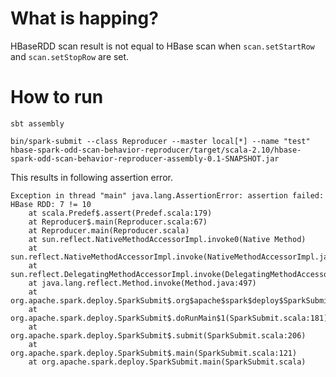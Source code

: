 # What is happing?

HBaseRDD scan result is not equal to HBase scan when `scan.setStartRow` and `scan.setStopRow` are set.

# How to run

```
sbt assembly

bin/spark-submit --class Reproducer --master local[*] --name "test" hbase-spark-odd-scan-behavior-reproducer/target/scala-2.10/hbase-spark-odd-scan-behavior-reproducer-assembly-0.1-SNAPSHOT.jar
```

This results in following assertion error.

```
Exception in thread "main" java.lang.AssertionError: assertion failed: HBase RDD: 7 != 10
	at scala.Predef$.assert(Predef.scala:179)
	at Reproducer$.main(Reproducer.scala:67)
	at Reproducer.main(Reproducer.scala)
	at sun.reflect.NativeMethodAccessorImpl.invoke0(Native Method)
	at sun.reflect.NativeMethodAccessorImpl.invoke(NativeMethodAccessorImpl.java:62)
	at sun.reflect.DelegatingMethodAccessorImpl.invoke(DelegatingMethodAccessorImpl.java:43)
	at java.lang.reflect.Method.invoke(Method.java:497)
	at org.apache.spark.deploy.SparkSubmit$.org$apache$spark$deploy$SparkSubmit$$runMain(SparkSubmit.scala:731)
	at org.apache.spark.deploy.SparkSubmit$.doRunMain$1(SparkSubmit.scala:181)
	at org.apache.spark.deploy.SparkSubmit$.submit(SparkSubmit.scala:206)
	at org.apache.spark.deploy.SparkSubmit$.main(SparkSubmit.scala:121)
	at org.apache.spark.deploy.SparkSubmit.main(SparkSubmit.scala)
```